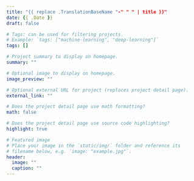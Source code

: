 ```yaml
---
title: "{{ replace .TranslationBaseName "-" " " | title }}"
date: {{ .Date }}
draft: false

# Tags: can be used for filtering projects.
# Example: `tags: ["machine-learning", "deep-learning"]`
tags: []

# Project summary to display on homepage.
summary: ""

# Optional image to display on homepage.
image_preview: ""

# Optional external URL for project (replaces project detail page).
external_link: ""

# Does the project detail page use math formatting?
math: false

# Does the project detail page use source code highlighting?
highlight: true

# Featured image
# Place your image in the `static/img/` folder and reference its
# filename below, e.g. `image: "example.jpg"`.
header:
  image: ""
  caption: ""
---
```

